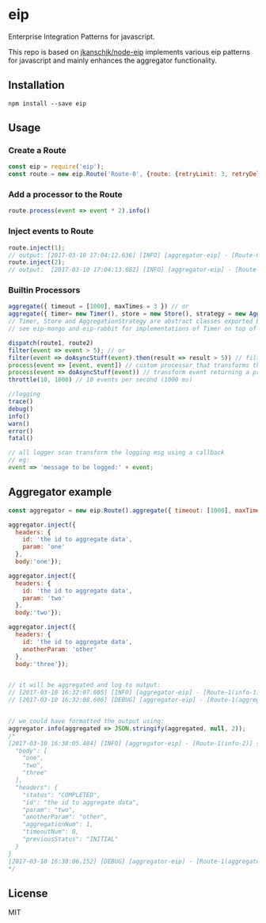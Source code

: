 # eip

Enterprise Integration Patterns for javascript.

This repo is based on [jkanschik/node-eip](https://github.com/jkanschik/node-eip) implements various eip patterns for javascript and mainly enhances the aggregator functionality.

## Installation

```
npm install --save eip
```

## Usage


### Create a Route

```javascript
const eip = require('eip');
const route = new eip.Route('Route-0', {route: {retryLimit: 3, retryDelay: 1000}, isErrorRoute:false}, [])
```


### Add a processor to the Route

```javascript
route.process(event => event * 2).info()
```

### Inject events to Route

```javascript
route.inject(1);
// output: [2017-03-10 17:04:12.636] [INFO] [aggregator-eip] - [Route-0(info-1)] 2
route.inject(2);
// output:  [2017-03-10 17:04:13.082] [INFO] [aggregator-eip] - [Route-0(info-1)] 4
```

### Builtin Processors

```javascript
aggregate({ timeout = [1000], maxTimes = 3 }) // or
aggregate({ timer= new Timer(), store = new Store(), strategy = new AggregationStrategy() })
// Timer, Store and AggregationStrategy are abstract classes exported by eip that can be extended.
// see eip-mongo and eip-rabbit for implementations of Timer on top of rabbitmq and Store on top of mongo

dispatch(route1, route2)
filter(event => event > 5); // or
filter(event => doAsyncStuff(event).then(result => result > 5)) // filter can accept conditions tha return a promise
process(event => [event, event]) // custom processor that transforms the event
process(event => doAsyncStuff(event)) // transform event returning a promise
throttle(10, 1000) // 10 events per second (1000 ms)

//logging
trace()
debug()
info()
warn()
error()
fatal()

// all logger scan transform the logging msg using a callback
// eg:
event => 'message to be logged:' + event;
```

## Aggregator example

```javascript
const aggregator = new eip.Route().aggregate({ timeout: [1000], maxTimes: 3 }).info();

aggregator.inject({
  headers: {
    id: 'the id to aggregate data',
    param: 'one'
  },
  body:'one'});

aggregator.inject({
  headers: {
    id: 'the id to aggregate data',
    param: 'two'
  },
  body:'two'});

aggregator.inject({
  headers: {
    id: 'the id to aggregate data',
    anotherParam: 'other'
  },
  body:'three'});


// it will be aggregated and log to output:
// [2017-03-10 16:32:07.605] [INFO] [aggregator-eip] - [Route-1(info-1)] {"body":["one","two","three"],"headers":{"status":"COMPLETED","id":"the id to aggregate data","param":"two","anotherParam":"other","aggregationNum":1,"timeoutNum":0,"previousStatus":"INITIAL"}}
// [2017-03-10 16:32:08.606] [DEBUG] [aggregator-eip] - [Route-1(aggregate-0)] [timeout-1] [1] Already completed


// we could have formatted the output using:
aggregator.info(aggregated => JSON.stringify(aggregated, null, 2));
/*
[2017-03-10 16:38:05.484] [INFO] [aggregator-eip] - [Route-1(info-2)] {
  "body": [
    "one",
    "two",
    "three"
  ],
  "headers": {
    "status": "COMPLETED",
    "id": "the id to aggregate data",
    "param": "two",
    "anotherParam": "other",
    "aggregationNum": 1,
    "timeoutNum": 0,
    "previousStatus": "INITIAL"
  }
}
[2017-03-10 16:38:06.152] [DEBUG] [aggregator-eip] - [Route-1(aggregate-0)] [timeout-1] [the id to aggregate data] Already completed
*/
```

## License

MIT
